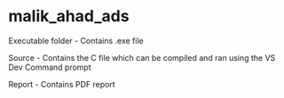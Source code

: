 # malik_ahad_ads



Executable folder - Contains .exe file

Source - Contains the C file which can be compiled and ran using the VS Dev Command prompt

Report -  Contains PDF report
